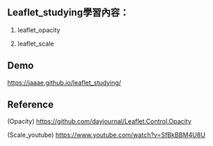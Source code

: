 ## Leaflet_studying學習內容：

1. leaflet_opacity

2. leaflet_scale

## Demo
https://jaaae.github.io/leaflet_studying/

## Reference 
(Opacity) https://github.com/dayjournal/Leaflet.Control.Opacity 

(Scale_youtube) https://www.youtube.com/watch?v=SfBkBBM4U8U 
